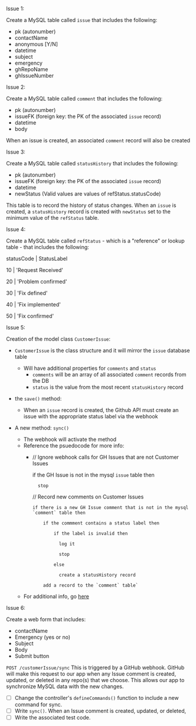Issue 1:

Create a MySQL table called `issue` that includes the following:
- pk (autonumber)
- contactName
- anonymous [Y/N]
- datetime
- subject
- emergency
- ghRepoName
- ghIssueNumber

Issue 2:

Create a MySQL table called `comment` that includes the following:
- pk (autonumber)
- issueFK (foreign key: the PK of the associated `issue` record)
- datetime
- body

When an issue is created, an associated `comment` record will also be created

Issue 3:

Create a MySQL table called `statusHistory` that includes the following:
- pk (autonumber)
- issueFK (foreign key: the PK of the associated `issue` record)
- datetime
- newStatus (Valid values are values of refStatus.statusCode)

This table is to record the history of status changes. When an `issue` is created, a `statusHistory` record is created with `newStatus` set to the minimum value of the `refStatus` table.

Issue 4:

Create a MySQL table called `refStatus` - which is a "reference" or lookup table - that includes the following:

statusCode | StatusLabel

10 | 'Request Received'

20 | 'Problem confirmed'

30 | 'Fix defined'

40 | 'Fix implemented'

50 | 'Fix confirmed'


Issue 5: 

Creation of the model class `CustomerIssue`:

  * `CustomerIssue` is the class structure and it will mirror the `issue` database table
    * Will have additional properties for `comments` and `status`
      * `comments` will be an array of all associated `comment` records from the DB
      * `status` is the value from the most recent `statusHistory` record
  
  * the `save()` method:
    * When an `issue` record is created, the Github API must create an issue with the appropriate status label via the webhook
    
  * A new method: `sync()`
    * The webhook will activate the method
    * Reference the psuedocode for more info:
      * // Ignore webhook calls for GH Issues that are not Customer Issues
      
          if the GH Issue is not in the mysql `issue` table then 
	  
	          stop

          // Record new comments on Customer Issues
	  
          	if there is a new GH Issue comment that is not in the mysql `comment` table then
	  
          		if the commment contains a status label then
		
	          		if the label is invalid then
			
			          log it
				  
			          stop
				  
		          	else
			  
			          create a statusHistory record
				  
	          	add a record to the `comment` table`
			
    * For additional info, go [here](https://github.com/dewv/customerService/blob/master/dev/customerIssueService.md)
    
Issue 6:

Create a web form that includes:
  - contactName
  - Emergency (yes or no)
  - Subject
  - Body
  - Submit button


`POST /customerIssue/sync`
This is triggered by a GitHub webhook. GitHub will make this request to our app when any Issue comment is created, updated, or deleted in any repo(s) that we choose. This allows our app to synchronize MySQL data with the new changes.

- [ ] Change the controller's `defineCommands()` function to include a new command for sync. 
- [ ] Write `sync()`. When an Issue comment is created, updated, or deleted, 
- [ ] Write the associated test code.
